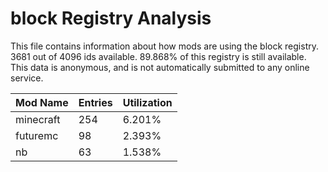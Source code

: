 # block Registry Analysis

This file contains information about how mods are using the block registry. 3681
out of 4096 ids available. 89.868% of this registry is still available. This
data is anonymous, and is not automatically submitted to any online service.


| Mod Name  | Entries | Utilization |
|-----------|---------|-------------|
| minecraft | 254     | 6.201%      |
| futuremc  | 98      | 2.393%      |
| nb        | 63      | 1.538%      |

